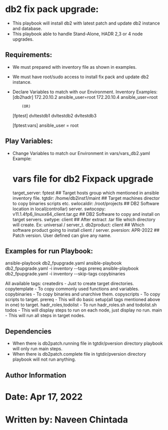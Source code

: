 db2 fix pack upgrade:
====================
  - This playbook will install db2 with latest patch and update db2 instance and database.
  - This playbook able to handle Stand-Alone, HADR 2,3 or 4 node upgrades.

Requirements:
------------
  - We must prepared with inventory file as shown in examples.
  - We must have root/sudo access to install fix pack and update db2 instance.
  - Declare Variables to match with our Environment.
 Inventory Examples:
    [db2hadr]
    172.20.10.2 ansible_user=root
    172.20.10.4 ansible_user=root

            (OR)

    [fptest]
    dvltestdb1
    dvltestdb2
    dvltestdb3

    [fptest:vars]
    ansible_user = root

Play Variables:
--------------
  - Change Variables to match our Environment in vars/vars_db2.yaml
    Example:
    # vars file for db2 Fixpack upgrade
    target_server: fptest                               ## Target hosts group which mentioned in ansible inventory file.
    tgtdir: /home/db2inst1/maint                        ## Target machines director to copy binaries scripts etc.
    swlocaldir: /root/projects                          ## DB2 Software location in local(controllar) server.
    swtocopy: v11.1.4fp6_linuxx64_client.tar.gz         ## DB2 Software to copy and install on target servers.
    swtype: client                                      ## After extract .tar file which directory will create. Ex: universal / server_t.
    db2product: client                                  ## Which software product going to install client / server.
    pversion: APR-2022                                  ## Patch version. User defined can give any name.


Examples for run Playbook:
-------------------------
ansible-playbook db2_fpupgrade.yaml
ansible-playbook db2_fpupgrade.yaml -i inventory --tags prereq
ansible-playbook db2_fpupgrade.yaml -i inventory --skip-tags copybinaries

  All available tags:
      createdirs - Just to create target directories.
      copytemplate - To copy commonly used functions and variables.
      copybinaries - To copy binaries and unarchive them.
      copyscripts - To copy scripts to target.
      prereq - This will do basic setup(all tags mentioned above in one) to target.
      hadr_roles,todolist - To run hadr_roles.sh and todolist.sh
      todos - This will display steps to run on each node, just display no run.
      main - This will run all steps in target nodes.

Dependencies
------------
  - When there is db2patch.running file in tgtdir/pversion directory playbook will only run main steps.
  - When there is db2patch.complete file in tgtdir/pversion directory playbook will not run anything.

Author Information
------------------
  # Date: Apr 17, 2022
  # Written by: Naveen Chintada